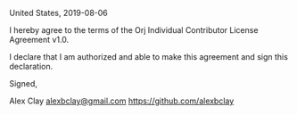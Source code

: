 United States, 2019-08-06

I hereby agree to the terms of the Orj Individual Contributor License
Agreement v1.0.

I declare that I am authorized and able to make this agreement and sign this
declaration.

Signed,

Alex Clay alexbclay@gmail.com https://github.com/alexbclay
